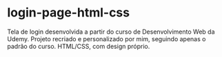# login-page-html-css
Tela de login desenvolvida a partir do curso de Desenvolvimento Web da Udemy. Projeto recriado e personalizado por mim, seguindo apenas o padrão do curso. HTML/CSS, com design próprio.
